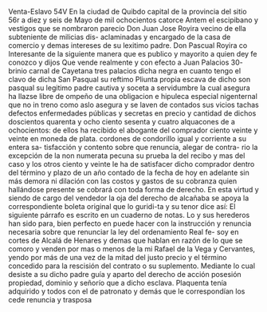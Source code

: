 Venta-Eslavo
54V En la ciudad de Quibdo capital de la provincia del sitio
56r a diez y seis de Mayo de mil ochocientos catorce
Antem
el escipibano y vestigos que se nombraron parecio Don Juan
Jose Royira vecino de ella subteniente de milicias
dis- aclaminadas y encargado de la casa de comercio y demas
intereses de su lexitimo padre. Don Pascual Royira co
Interesante de la siguiente manera que es publico y mayorito a quien dey fe conozco y dijos Que vende realmente y con efecto a Juan Palacios 30- brinio carnal de Cayetana tres palacios dicha negra en cuanto tengo el clavo de dicha San Pasqual su reftimo
Pliunta propia escava de dicho son pasqual su legitimo padre cautiva y soceta a servidumbre la cual asegura ha llazse libre de ompeño de una obligacion e hipuleca especial nigenternal que no in treno como aslo asegura y se laven
de contados sus vicios tachas defectos enfermedades públicas y secretas en precio y cantidad de dichos doscientos quarenta y ocho ciento sesenta y cuatro alquacones de a ochocientos: de ellos ha recibido el abogante del comprador ciento veinte y veinte en moneda de plata.
cordones de condorillo igual y corriente a su entera sa-
tisfacción y contento sobre que renuncia, alegar de contra-
rio la excepción de la non numerata pecuna su prueba la
del recibo y mas del caso y los otros ciento y veinte le ha de
satisfacer dicho comprador dentro del término y plazo de un año contado de la fecha de hoy en adelante sin más demora ni dilación con las costos y gastos de su cobranza quien hallándose presente se cobrará con toda forma de derecho.
En esta virtud y siendo de cargo del vendedor la oja del derecho de alcañaba se apoya la correspondiente boleta original que lo guridi-ta y su tenor dice así:
El siguiente párrafo es escrito en un cuaderno de notas.
Lo y sus herederos han sido para, bien perfecto en puede hacer con la instrucción y renuncia necesaria sobre que renunciar la ley del ordenamiento Real fe- soy en cortes de Alcalá de Henares y demas que hablan en razón de lo que se comoro y venden por mas o menos de la mi
Rafael de la Vega y Cervantes, yendo por más de una vez de la mitad del justo precio y el término concedido para la rescisión del contrato o su suplemento. Mediante lo cual desiste a su dicho padre guía y aparto del derecho de acción posesión propiedad, dominio y señorío que a dicho esclava.
Plaquenta tenía adquirido y todos con el de patronato y demás que le correspondían los cede renuncia y trasposa